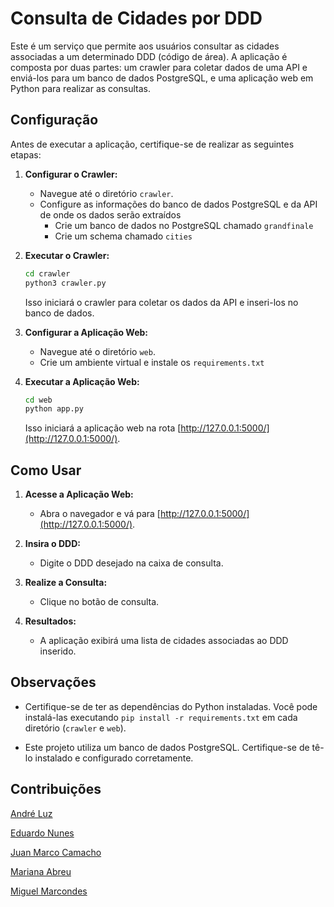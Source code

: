 # Consulta de Cidades por DDD

Este é um serviço que permite aos usuários consultar as cidades associadas a um determinado DDD (código de área). A aplicação é composta por duas partes: um crawler para coletar dados de uma API e enviá-los para um banco de dados PostgreSQL, e uma aplicação web em Python para realizar as consultas.

## Configuração

Antes de executar a aplicação, certifique-se de realizar as seguintes etapas:

1. **Configurar o Crawler:**

   - Navegue até o diretório `crawler`.
   - Configure as informações do banco de dados PostgreSQL e da API de onde os dados serão extraídos
     - Crie um banco de dados no PostgreSQL chamado `grandfinale`
     - Crie um schema chamado `cities`

2. **Executar o Crawler:**

   ```bash
   cd crawler
   python3 crawler.py
   ```

   Isso iniciará o crawler para coletar os dados da API e inseri-los no banco de dados.

3. **Configurar a Aplicação Web:**

   - Navegue até o diretório `web`.
   - Crie um ambiente virtual e instale os `requirements.txt`

4. **Executar a Aplicação Web:**
   ```bash
   cd web
   python app.py
   ```
   Isso iniciará a aplicação web na rota [http://127.0.0.1:5000/](http://127.0.0.1:5000/).

## Como Usar

1. **Acesse a Aplicação Web:**

   - Abra o navegador e vá para [http://127.0.0.1:5000/](http://127.0.0.1:5000/).

2. **Insira o DDD:**

   - Digite o DDD desejado na caixa de consulta.

3. **Realize a Consulta:**

   - Clique no botão de consulta.

4. **Resultados:**
   - A aplicação exibirá uma lista de cidades associadas ao DDD inserido.

## Observações

- Certifique-se de ter as dependências do Python instaladas. Você pode instalá-las executando `pip install -r requirements.txt` em cada diretório (`crawler` e `web`).

- Este projeto utiliza um banco de dados PostgreSQL. Certifique-se de tê-lo instalado e configurado corretamente.

## Contribuições

[André Luz](https://github.com/andreluz)

[Eduardo Nunes](https://github.com/edununes22)

[Juan Marco Camacho](https://github.com/juanmqc22)

[Mariana Abreu](https://github.com/wxmariixw)

[Miguel Marcondes](https://github.com/miguelmarcondes)
